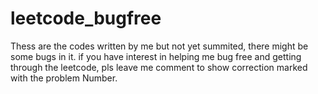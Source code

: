 # leetcode_bugfree

Thess are the codes written by me but not yet summited, there might be some bugs in it. if you have interest in helping me bug free and getting through the leetcode, pls leave me comment to show correction marked with the problem Number.
